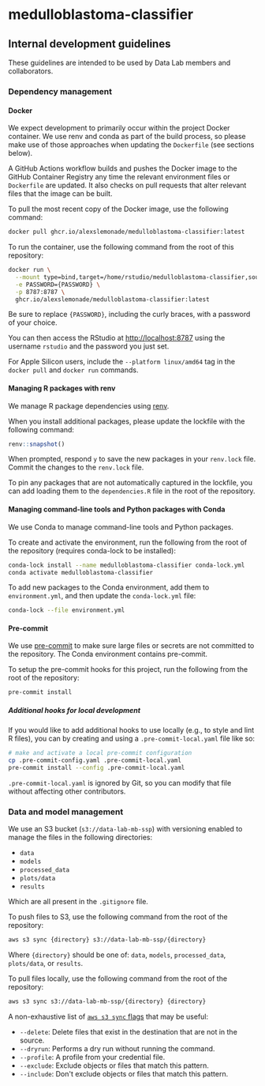 # medulloblastoma-classifier

## Internal development guidelines

These guidelines are intended to be used by Data Lab members and collaborators.

### Dependency management

#### Docker

We expect development to primarily occur within the project Docker container.
We use renv and conda as part of the build process, so please make use of those approaches when updating the `Dockerfile` (see sections below).

A GitHub Actions workflow builds and pushes the Docker image to the GitHub Container Registry any time the relevant environment files or `Dockerfile` are updated.
It also checks on pull requests that alter relevant files that the image can be built.

To pull the most recent copy of the Docker image, use the following command:

```sh
docker pull ghcr.io/alexslemonade/medulloblastoma-classifier:latest
```

To run the container, use the following command from the root of this repository:

```sh
docker run \
  --mount type=bind,target=/home/rstudio/medulloblastoma-classifier,source=$PWD \
  -e PASSWORD={PASSWORD} \
  -p 8787:8787 \
  ghcr.io/alexslemonade/medulloblastoma-classifier:latest
```

Be sure to replace `{PASSWORD}`, including the curly braces, with a password of your choice.

You can then access the RStudio at <http://localhost:8787> using the username `rstudio` and the password you just set.

For Apple Silicon users, include the `--platform linux/amd64` tag in the `docker pull` and `docker run` commands.

#### Managing R packages with renv

We manage R package dependencies using [renv](https://rstudio.github.io/renv/articles/renv.html).

When you install additional packages, please update the lockfile with the following command:

```r
renv::snapshot()
```

When prompted, respond `y` to save the new packages in your `renv.lock` file.
Commit the changes to the `renv.lock` file.

To pin any packages that are not automatically captured in the lockfile, you can add loading them to the `dependencies.R` file in the root of the repository.

#### Managing command-line tools and Python packages with Conda

We use Conda to manage command-line tools and Python packages.

To create and activate the environment, run the following from the root of the repository (requires conda-lock to be installed):

```sh
conda-lock install --name medulloblastoma-classifier conda-lock.yml
conda activate medulloblastoma-classifier
```

To add new packages to the Conda environment, add them to `environment.yml`, and then update the `conda-lock.yml` file:

```sh
conda-lock --file environment.yml
```

#### Pre-commit

We use [pre-commit](https://pre-commit.com/) to make sure large files or secrets are not committed to the repository.
The Conda environment contains pre-commit.

To setup the pre-commit hooks for this project, run the following from the root of the repository:

```sh
pre-commit install
```

##### Additional hooks for local development

If you would like to add additional hooks to use locally (e.g., to style and lint R files), you can by creating and using a `.pre-commit-local.yaml` file like so:

```sh
# make and activate a local pre-commit configuration
cp .pre-commit-config.yaml .pre-commit-local.yaml
pre-commit install --config .pre-commit-local.yaml
```

`.pre-commit-local.yaml` is ignored by Git, so you can modify that file without affecting other contributors.

### Data and model management

We use an S3 bucket (`s3://data-lab-mb-ssp`) with versioning enabled to manage the files in the following directories:

- `data`
- `models`
- `processed_data`
- `plots/data`
- `results`

Which are all present in the `.gitignore` file.

To push files to S3, use the following command from the root of the repository:

```sh
aws s3 sync {directory} s3://data-lab-mb-ssp/{directory}
```

Where `{directory}` should be one of: `data`, `models`, `processed_data`, `plots/data`, or `results`.

To pull files locally, use the following command from the root of the repository:

```sh
aws s3 sync s3://data-lab-mb-ssp/{directory} {directory}
```

A non-exhaustive list of [`aws s3 sync` flags](https://awscli.amazonaws.com/v2/documentation/api/latest/reference/s3/sync.html) that may be useful:

- `--delete`: Delete files that exist in the destination that are not in the source.
- `--dryrun`: Performs a dry run without running the command.
- `--profile`: A profile from your credential file.
- `--exclude`: Exclude objects or files that match this pattern.
- `--include`: Don't exclude objects or files that match this pattern.

